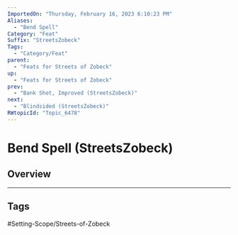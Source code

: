 ```yaml
---
ImportedOn: "Thursday, February 16, 2023 6:10:23 PM"
Aliases:
  - "Bend Spell"
Category: "Feat"
Suffix: "StreetsZobeck"
Tags:
  - "Category/Feat"
parent:
  - "Feats for Streets of Zobeck"
up:
  - "Feats for Streets of Zobeck"
prev:
  - "Bank Shot, Improved (StreetsZobeck)"
next:
  - "Blindsided (StreetsZobeck)"
RWtopicId: "Topic_6478"
---
```

# Bend Spell (StreetsZobeck)
## Overview

---
## Tags
#Setting-Scope/Streets-of-Zobeck

